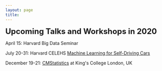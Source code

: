 ```yaml
---
layout: page
title: 
---
```


<span style="font-size:18pt;"><b>Upcoming Talks and Workshops in 2020</b></span>

April 15: Harvard Big Data Seminar

July 20-31: Harvard CELEHS [Machine Learning for Self-Driving Cars](https://www.hsph.harvard.edu/biostatistics/machine-learning-for-self-driving-cars/)

December 19-21: [CMStatistics](http://cmstatistics.org/CMStatistics2020/) at King's College London, UK



